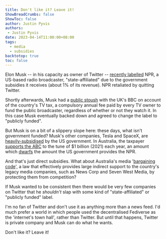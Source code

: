 ```yaml
---
title: Don't like it? Leave it!
ShowBreadCrumbs: false
ShowToc: false
author: Justin Pyvis
authors: 
 - Justin Pyvis
date: 2023-04-14T11:00:00+08:00
tags:
  - media
  - subsidies
backtotop: true
toc: false
---
```

Elon Musk -- in his capacity as owner of Twitter -- [recently labelled](https://abcnews.go.com/US/wireStory/npr-quits-elon-musks-twitter-government-funded-label-98528923) NPR, a US-based radio broadcaster, "state-affiliated" due to the government subsidies it receives (about 1% of its revenue). NPR retaliated by quitting Twitter. 

Shortly afterwards, Musk had a [public stoush](https://www.theregister.com/2023/04/12/elon_musk_talks_to_bbc/) with the UK's BBC on account of the country's TV tax, a compulsory annual fee paid by every TV owner to fund the public broadcaster, regardless of whether or not they watch it. In this case Musk eventually backed down and agreed to change the label to "publicly funded".

But Musk is on a bit of a slippery slope here: these days, what isn't government funded? Musk's other companies, Tesla and SpaceX, are [heavily-subsidised](https://www.gizmodo.com.au/2023/04/elon-musks-spacex-and-tesla-get-far-more-government-money-than-npr/) by the US government. In Australia, the taxpayer [supports the ABC](https://www.transparency.gov.au/annual-reports/australian-broadcasting-corporation/reporting-year/2020-21-67) to the tune of $1 billion (2021) each year, an amount which [dwarfs](https://news.yahoo.com/elon-musks-2-word-response-210945285.html) the amount the US government provides the NPR.

And that's just direct subsidies. What about Australia's media '[bargaining code](https://www.accc.gov.au/by-industry/digital-platforms-and-services/news-media-bargaining-code/news-media-bargaining-code)', a law that effectively provides large indirect support to the country's legacy media companies, such as News Corp and Seven West Media, by protecting them from competition?

If Musk wanted to be consistent then there would be very few companies on Twitter that he *shouldn't* slap with some kind of "state-affiliated" or "publicly funded" label. 

I'm no fan of Twitter and don't use it as anything more than a news feed. I'd much prefer a world in which people used the decentralised Fediverse as the 'internet's town hall', rather than Twitter. But until that happens, Twitter is private company and Musk can do what he wants. 

Don't like it? Leave it!